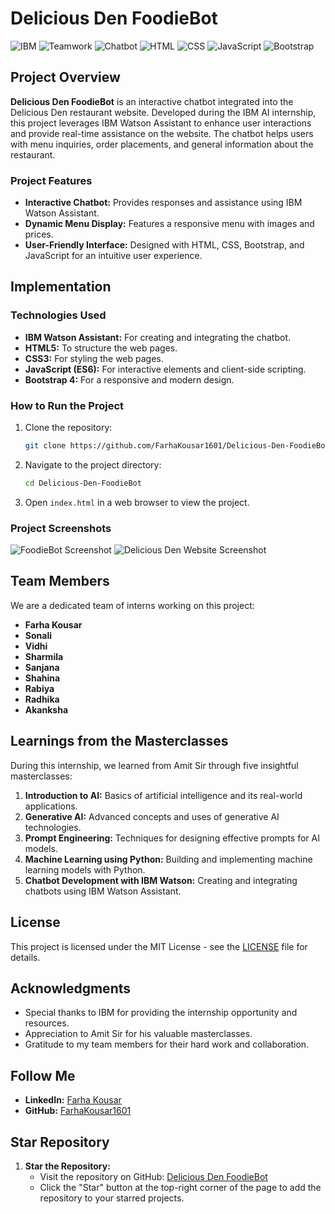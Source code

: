 # Delicious Den FoodieBot

![IBM](https://img.shields.io/badge/IBM-Internship-blue)
![Teamwork](https://img.shields.io/badge/Teamwork-8--Members-green)
![Chatbot](https://img.shields.io/badge/Chatbot-IBM%20Watson-orange)
![HTML](https://img.shields.io/badge/HTML-5-red)
![CSS](https://img.shields.io/badge/CSS-3-blue)
![JavaScript](https://img.shields.io/badge/JavaScript-ES6-yellow)
![Bootstrap](https://img.shields.io/badge/Bootstrap-4-purple)

## Project Overview

**Delicious Den FoodieBot** is an interactive chatbot integrated into the Delicious Den restaurant website. Developed during the IBM AI internship, this project leverages IBM Watson Assistant to enhance user interactions and provide real-time assistance on the website. The chatbot helps users with menu inquiries, order placements, and general information about the restaurant.

### Project Features

- **Interactive Chatbot:** Provides responses and assistance using IBM Watson Assistant.
- **Dynamic Menu Display:** Features a responsive menu with images and prices.
- **User-Friendly Interface:** Designed with HTML, CSS, Bootstrap, and JavaScript for an intuitive user experience.

## Implementation

### Technologies Used

- **IBM Watson Assistant:** For creating and integrating the chatbot.
- **HTML5:** To structure the web pages.
- **CSS3:** For styling the web pages.
- **JavaScript (ES6):** For interactive elements and client-side scripting.
- **Bootstrap 4:** For a responsive and modern design.

### How to Run the Project

1. Clone the repository:

   ```bash
   git clone https://github.com/FarhaKousar1601/Delicious-Den-FoodieBot.git
   ```

2. Navigate to the project directory:

   ```bash
   cd Delicious-Den-FoodieBot
   ```

3. Open `index.html` in a web browser to view the project.

### Project Screenshots

![FoodieBot Screenshot](https://github.com/FarhaKousar1601/Delicious-Den-FoodieBot/blob/main/foodiebot_screenshot.png)
![Delicious Den Website Screenshot](https://github.com/FarhaKousar1601/Delicious-Den-FoodieBot/blob/main/delicious_den_website_screenshot.png)

## Team Members

We are a dedicated team of interns working on this project:

- **Farha Kousar**
- **Sonali**
- **Vidhi**
- **Sharmila**
- **Sanjana**
- **Shahina**
- **Rabiya**
- **Radhika**
- **Akanksha**

## Learnings from the Masterclasses

During this internship, we learned from Amit Sir through five insightful masterclasses:

1. **Introduction to AI:** Basics of artificial intelligence and its real-world applications.
2. **Generative AI:** Advanced concepts and uses of generative AI technologies.
3. **Prompt Engineering:** Techniques for designing effective prompts for AI models.
4. **Machine Learning using Python:** Building and implementing machine learning models with Python.
5. **Chatbot Development with IBM Watson:** Creating and integrating chatbots using IBM Watson Assistant.

## License

This project is licensed under the MIT License - see the [LICENSE](LICENSE) file for details.

## Acknowledgments

- Special thanks to IBM for providing the internship opportunity and resources.
- Appreciation to Amit Sir for his valuable masterclasses.
- Gratitude to my team members for their hard work and collaboration.

## Follow Me

- **LinkedIn:** [Farha Kousar](https://www.linkedin.com/in/farhakousar16)
- **GitHub:** [FarhaKousar1601](https://github.com/FarhaKousar1601)

## Star Repository

1. **Star the Repository:**
   - Visit the repository on GitHub: [Delicious Den FoodieBot](https://github.com/FarhaKousar1601/Delicious-Den-FoodieBot)
   - Click the "Star" button at the top-right corner of the page to add the repository to your starred projects.
